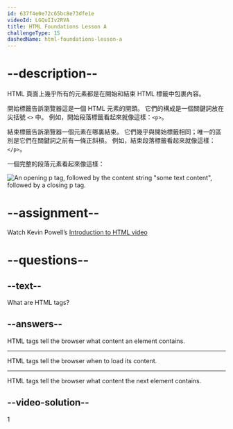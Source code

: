 ```yaml
---
id: 637f4e0e72c65bc8e73dfe1e
videoId: LGQuIIv2RVA
title: HTML Foundations Lesson A
challengeType: 15
dashedName: html-foundations-lesson-a
---
```


# --description--

HTML 頁面上幾乎所有的元素都是在開始和結束 HTML 標籤中包裹內容。

開始標籤告訴瀏覽器這是一個 HTML 元素的開頭。 它們的構成是一個關鍵詞放在尖括號 `<>` 中。 例如，開始段落標籤看起來就像這樣：`<p>`。

結束標籤告訴瀏覽器一個元素在哪裏結束。 它們幾乎與開始標籤相同；唯一的區別是它們在關鍵詞之前有一條正斜槓。 例如，結束段落標籤看起來就像這樣：`</p>`。

一個完整的段落元素看起來像這樣：

<img src="https://cdn.freecodecamp.org/curriculum/odin-project/html-foundations/html-foundations-01.png" alt='An opening p tag, followed by the content string "some text content", followed by a closing p tag.' />

# --assignment--

Watch Kevin Powell’s <a href="https://www.youtube.com/watch?v=LGQuIIv2RVA&list=PL4-IK0AVhVjM0xE0K2uZRvsM7LkIhsPT-" target="_blank">Introduction to HTML video</a>

# --questions--

## --text--

What are HTML tags?

## --answers--

HTML tags tell the browser what content an element contains.

---

HTML tags tell the browser when to load its content.

---

HTML tags tell the browser what content the next element contains.


## --video-solution--

1
